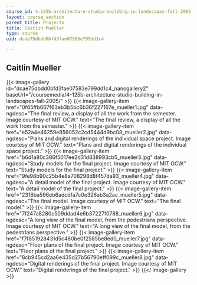 ```yaml
---
course_id: 4-125b-architecture-studio-building-in-landscapes-fall-2005
layout: course_section
parent_title: Projects
title: Caitlin Mueller
type: course
uid: dcae75dbdd0bfd3fae07583e799dd1c4

---
```


Caitlin Mueller
---------------
{{< image-gallery id="dcae75dbdd0bfd3fae07583e799dd1c4_nanogallery2" baseUrl="/coursemedia/4-125b-architecture-studio-building-in-landscapes-fall-2005/" >}}
{{< image-gallery-item href="0f65ffb667f63eb3b5bc6b36f227167e_mueller1.jpg" data-ngdesc="The final review, a display of all the work from the semester. Image courtesy of MIT OCW." text="The final review, a display of all the work from the semester." >}}
{{< image-gallery-item href="e52a4e46259e856052c2cd5444d9bc08_mueller2.jpg" data-ngdesc="Plans and digital renderings of the individual space project. Image courtesy of MIT OCW." text="Plans and digital renderings of the individual space project." >}}
{{< image-gallery-item href="b6d1a80c386f5017ee2d31d838993cb5_mueller3.jpg" data-ngdesc="Study models for the final project. Image courtesy of MIT OCW." text="Study models for the final project." >}}
{{< image-gallery-item href="9fe98b90c25b4e8a708298d8f457da93_mueller4.jpg" data-ngdesc="A detail model of the final project. Image courtesy of MIT OCW." text="A detail model of the final project." >}}
{{< image-gallery-item href="2318ba596eb6adcdfa7c0e326ab3a2ac_mueller5.jpg" data-ngdesc="The final model. Image courtesy of MIT OCW." text="The final model." >}}
{{< image-gallery-item href="7f247a8280c509ddad4e6b37227f0788_mueller6.jpg" data-ngdesc="A long view of the final model, from the pedestrians perspective. Image courtesy of MIT OCW." text="A long view of the final model, from the pedestrians perspective." >}}
{{< image-gallery-item href="f7f851928431d5c480be0f2585be8ed0_mueller7.jpg" data-ngdesc="Floor plans of the final project. Image courtesy of MIT OCW." text="Floor plans of the final project." >}}
{{< image-gallery-item href="8cb945cd2aa6e435d27b56790eff099c_mueller8.jpg" data-ngdesc="Digital renderings of the final project. Image courtesy of MIT OCW." text="Digital renderings of the final project." >}}
{{</ image-gallery >}}